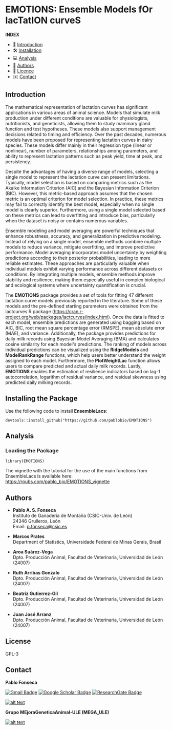 # EMOTIONS: Ensemble Models fOr lacTatION curveS

**INDEX**

-   📝 [Introduction](#introduction)
-   🛠️ [Installation](#Installing-the-Package)
-   💻 [Analysis](#Analysis)
-   🤝 [Authors](#Authors)
-   📜 [Licence](#License)
-   ✉️ [Contact](#Contact)

## **Introduction**

The mathematical representation of lactation curves has significant applications in various areas of animal science. Models that simulate milk production under different conditions are valuable for physiologists, nutritionists, and geneticists, allowing them to study mammary gland function and test hypotheses. These models also support management decisions related to timing and efficiency. Over the past decades, numerous models have been proposed for representing lactation curves in dairy species. These models differ mainly in their regression type (linear or nonlinear), number of parameters, relationships among parameters, and ability to represent lactation patterns such as peak yield, time at peak, and persistency.

Despite the advantages of having a diverse range of models, selecting a single model to represent the lactation curve can present limitations. Typically, model selection is based on comparing metrics such as the Akaike Information Criterion (AIC) and the Bayesian Information Criterion (BIC). However, this metric-based approach assumes that the chosen metric is an optimal criterion for model selection. In practice, these metrics may fail to correctly identify the best model, especially when no single model is clearly superior. Furthermore, using a single model selected based on these metrics can lead to overfitting and introduce bias, particularly when the dataset is noisy or contains numerous variables.

Ensemble modeling and model averaging are powerful techniques that enhance robustness, accuracy, and generalization in predictive modeling. Instead of relying on a single model, ensemble methods combine multiple models to reduce variance, mitigate overfitting, and improve predictive performance. Model averaging incorporates model uncertainty by weighting predictions according to their posterior probabilities, leading to more reliable estimates. These approaches are particularly valuable when individual models exhibit varying performance across different datasets or conditions. By integrating multiple models, ensemble methods improve stability and resilience, making them especially useful in complex biological and ecological systems where uncertainty quantification is crucial.

The **EMOTIONS** package provides a set of tools for fitting 47 different lactation curve models previously reported in the literature. Some of these models and the pre-defined starting parameters were obtained from the lactcurves R package (https://cran.r-project.org/web/packages/lactcurves/index.html). Once the data is fitted to each model, ensemble predictions are generated using bagging based on AIC, BIC, root mean square percentage error (RMSPE), mean absolute error (MAE), and variance. Additionally, the package provides predictions for daily milk records using Bayesian Model Averaging (BMA) and calculates cosine similarity for each model's predictions. The ranking of models across individual predictions can be visualized using the **RidgeModels** and **ModelRankRange** functions, which help users better understand the weight assigned to each model. Furthermore, the **PlotWeightLac** function allows users to compare predicted and actual daily milk records. Lastly, **EMOTIONS** enables the estimation of resilience indicators based on lag-1 autocorrelation, logarithm of residual variance, and residual skewness using predicted daily milking records.

## **Installing the Package**

Use the following code to install **EnsembleLacs**:

```{r, eval=FALSE}
devtools::install_github("https://github.com/pablobio/EMOTIONS")
```

## **Analysis**

### **Loading the Package**

```{r}
library(EMOTIONS)
```
The vignette with the tutorial for the use of the main functions from EnsembleLacs is available here: https://rpubs.com/pablo_bio/EMOTIONS_vignette

## Authors

- **Pablo A. S. Fonseca**  
  Instituto de Ganadería de Montaña (CSIC-Univ. de León)  
  24346 Grulleros, León  
  Email: [p.fonseca@csic.es](mailto:p.fonseca@csic.es)

- **Marcos Prates**  
  Department of Statistics, Universidade Federal de Minas Gerais, Brasil  

- **Aroa Suárez-Vega**  
  Dpto. Producción Animal, Facultad de Veterinaria, Universidad de León (24007)  

- **Ruth Arribas Gonzalo**  
  Dpto. Producción Animal, Facultad de Veterinaria, Universidad de León (24007)  

- **Beatriz Gutierrez-Gil**  
  Dpto. Producción Animal, Facultad de Veterinaria, Universidad de León (24007)  

- **Juan José Arranz**  
  Dpto. Producción Animal, Facultad de Veterinaria, Universidad de León (24007) 

## License

GPL-3


## Contact

**Pablo Fonseca**

[![Gmail Badge](https://img.shields.io/badge/-psouf@unileon.es-c14438?style=flat-square&logo=Gmail&logoColor=white&link=mailto:psouf@unileon.es)](mailto:psouf@unileon.es)
[![Google Scholar Badge](https://img.shields.io/badge/Google-Scholar-lightgrey)](https://scholar.google.com/citations?user=1VUm8EIAAAAJ&hl=pt-BR)
[![ResearchGate Badge](https://img.shields.io/badge/Research-Gate-9cf)](https://www.researchgate.net/profile/Pablo_Fonseca2)

<!-- display the social media buttons in your README -->


[![alt text][6.1]][6]


<!-- links to social media icons -->
<!-- no need to change these -->

<!-- icons with padding -->

[6.1]: http://i.imgur.com/0o48UoR.png (github icon with padding)

<!-- icons without padding -->

[6.2]: http://i.imgur.com/9I6NRUm.png (github icon without padding)


<!-- links to your social media accounts -->
<!-- update these accordingly -->

[6]: http://www.github.com/pablobio


<!-- Please don't remove this: Grab your social icons from https://github.com/carlsednaoui/gitsocial -->

**Grupo MEjoraGeneticaAnimal-ULE (MEGA_ULE)**

[![alt text][1.1]][1]

[1.1]: http://i.imgur.com/tXSoThF.png (twitter icon with padding)

[1.2]: http://i.imgur.com/wWzX9uB.png (twitter icon without padding)

[1]: https://twitter.com/MEGA_ULE
